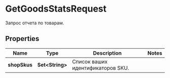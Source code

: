 

# GetGoodsStatsRequest

Запрос отчета по товарам.

## Properties

Name | Type | Description | Notes
------------ | ------------- | ------------- | -------------
**shopSkus** | **Set&lt;String&gt;** | Список ваших идентификаторов SKU.  | 



